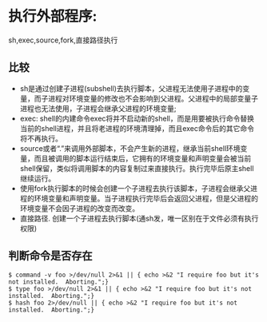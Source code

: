 # 执行外部程序:
sh,exec,source,fork,直接路径执行
## 比较
- sh是通过创建子进程(subshell)去执行脚本，父进程无法使用子进程中的变量，而子进程对环境变量的修改也不会影响到父进程。父进程中的局部变量子进程也无法使用，子进程会继承父进程的环境变量;
- exec: shell的内建命令exec将并不启动新的shell，而是用要被执行命令替换当前的shell进程，并且将老进程的环境清理掉，而且exec命令后的其它命令将不再执行。
- ​source或者“.”来调用外部脚本，不会产生新的进程，继承当前shell环境变量，而且被调用的脚本运行结束后，它拥有的环境变量和声明变量会被当前shell保留，类似将调用脚本的内容复制过来直接执行。执行完毕后原主shell继续运行。
- ​ 使用fork执行脚本的时候会创建一个子进程去执行该脚本，子进程会继承父进程的环境变量和声明变量。当子进程执行完毕后会返回父进程，但是父进程的环境变量不会因子进程的改变而改变。
- ​直接路径. 创建一个子进程去执行脚本(通sh发，唯一区别在于文件必须有执行权限)
## 判断命令是否存在
```
$ command -v foo >/dev/null 2>&1 || { echo >&2 "I require foo but it's not installed.  Aborting.";}
$ type foo >/dev/null 2>&1 || { echo >&2 "I require foo but it's not installed.  Aborting.";}
$ hash foo 2>/dev/null || { echo >&2 "I require foo but it's not installed.  Aborting.";}
```